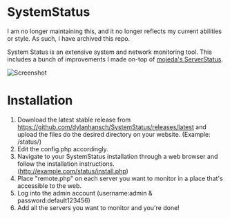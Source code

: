 SystemStatus
============

I am no longer maintaining this, and it no longer reflects my current abilities or style. As such, I have archived this repo.

System Status is an extensive system and network monitoring tool. This includes a bunch of improvements I made on-top of [mojeda's ServerStatus](https://github.com/mojeda/ServerStatus).

![Screenshot](http://i.imgur.com/Q3z0kDq.jpg)

Installation
============

1. Download the latest stable release from https://github.com/dylanhansch/SystemStatus/releases/latest and upload the files do the desired directory on your website. (Example: /status/)
2. Edit the config.php accordingly.
3. Navigate to your SystemStatus installation through a web browser and follow the installation instructions. (http://example.com/status/install.php)
4. Place "remote.php" on each server you want to monitor in a place that's accessible to the web.
5. Log into the admin account (username:admin & password:default123456)
6. Add all the servers you want to monitor and you're done!
